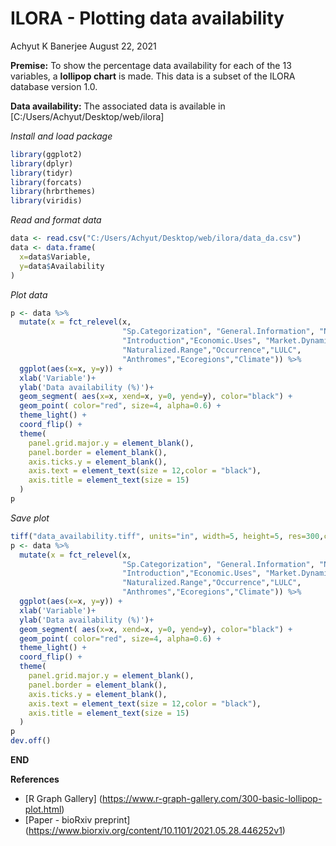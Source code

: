 ILORA - Plotting data availability
================
Achyut K Banerjee
August 22, 2021

**Premise:** To show the percentage data availability for each of the 13
variables, a **lollipop chart** is made. This data is a subset of the
ILORA database version 1.0.

**Data availability:** The associated data is available in
\[C:/Users/Achyut/Desktop/web/ilora\]

*Install and load package*

``` r
library(ggplot2)
library(dplyr)
library(tidyr)
library(forcats)
library(hrbrthemes)
library(viridis)
```

*Read and format data*

``` r
data <- read.csv("C:/Users/Achyut/Desktop/web/ilora/data_da.csv")
data <- data.frame(
  x=data$Variable, 
  y=data$Availability
)
```

*Plot data*

``` r
p <- data %>%
  mutate(x = fct_relevel(x, 
                         "Sp.Categorization", "General.Information", "Native.Range", 
                         "Introduction","Economic.Uses", "Market.Dynamics","Habitat",
                         "Naturalized.Range","Occurrence","LULC",
                         "Anthromes","Ecoregions","Climate")) %>%
  ggplot(aes(x=x, y=y)) +
  xlab('Variable')+
  ylab('Data availability (%)')+
  geom_segment( aes(x=x, xend=x, y=0, yend=y), color="black") +
  geom_point( color="red", size=4, alpha=0.6) +
  theme_light() +
  coord_flip() +
  theme(
    panel.grid.major.y = element_blank(),
    panel.border = element_blank(),
    axis.ticks.y = element_blank(),
    axis.text = element_text(size = 12,color = "black"),
    axis.title = element_text(size = 15)
  )
p
```

*Save plot*

``` r
tiff("data_availability.tiff", units="in", width=5, height=5, res=300,compression = "none")
p <- data %>%
  mutate(x = fct_relevel(x, 
                         "Sp.Categorization", "General.Information", "Native.Range", 
                         "Introduction","Economic.Uses", "Market.Dynamics","Habitat",
                         "Naturalized.Range","Occurrence","LULC",
                         "Anthromes","Ecoregions","Climate")) %>%
  ggplot(aes(x=x, y=y)) +
  xlab('Variable')+
  ylab('Data availability (%)')+
  geom_segment( aes(x=x, xend=x, y=0, yend=y), color="black") +
  geom_point( color="red", size=4, alpha=0.6) +
  theme_light() +
  coord_flip() +
  theme(
    panel.grid.major.y = element_blank(),
    panel.border = element_blank(),
    axis.ticks.y = element_blank(),
    axis.text = element_text(size = 12,color = "black"),
    axis.title = element_text(size = 15)
  )
p
dev.off()
```

**END**

**References**

  - \[R Graph Gallery\]
    (<https://www.r-graph-gallery.com/300-basic-lollipop-plot.html>)
  - \[Paper - bioRxiv preprint\]
    (<https://www.biorxiv.org/content/10.1101/2021.05.28.446252v1>)
